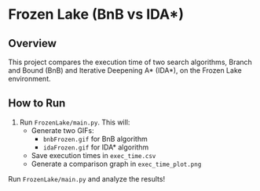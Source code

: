 # Frozen Lake (BnB vs IDA*)

## Overview
This project compares the execution time of two search algorithms, Branch and Bound (BnB) and Iterative Deepening A* (IDA*), on the Frozen Lake environment.

## How to Run
1. Run `FrozenLake/main.py`. This will:
   - Generate two GIFs:
     - `bnbFrozen.gif` for BnB algorithm
     - `idaFrozen.gif` for IDA* algorithm
   - Save execution times in `exec_time.csv`
   - Generate a comparison graph in `exec_time_plot.png`

Run `FrozenLake/main.py` and analyze the results!